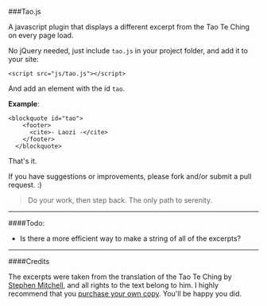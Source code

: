 ###Tao.js

A javascript plugin that displays a different excerpt from the Tao Te Ching on every page load.  

No jQuery needed, just include ```tao.js``` in your project folder, and add it to your site:
```
<script src="js/tao.js"></script>
```
And add an element with the id ```tao```.  

**Example**:
```
<blockquote id="tao">
    <footer>
      <cite>- Laozi -</cite>
    </footer>
  </blockquote>

```


That's it.

If you have suggestions or improvements, please fork and/or submit a pull request. :)

> Do your work, then step back. The only path to serenity.


---

####Todo:

- Is there a more efficient way to make a string of all of the excerpts?

---


####Credits

The excerpts were taken from the translation of the Tao Te Ching by [Stephen Mitchell](http://stephenmitchellbooks.com/translations-adaptations/tao-te-ching/), and all rights to the text belong to him. I highly recommend that you [purchase your own copy](http://www.amazon.com/s/ref=nb_sb_noss_1?url=search-alias%3Daps&field-keywords=tao%20te%20ching%20stephen%20mitchell&sprefix=tao+te+ching+stephen+%2Caps&rh=i%3Aaps%2Ck%3Atao%20te%20ching%20stephen%20mitchell). You'll be happy you did.
